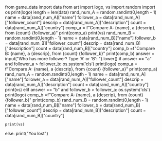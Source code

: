 from game_data import data
from art import logo, vs
import random
import os
print(logo)
length = len(data)
rand_num_A = random.randint(0,length - 1)
name = data[rand_num_A]["name"]
follower_a = data[rand_num_A]["follower_count"]
descrip = data[rand_num_A]["description"]
count = data[rand_num_A]["country"]
comp_a = f"Compare A: {name}, a {descrip}, from {count} {follower_a}"
print(comp_a)
print(vs)
rand_num_B = random.randint(0,length - 1)
name = data[rand_num_B]["name"]
follower_b = data[rand_num_B]["follower_count"]
descrip = data[rand_num_B]["description"]
count = data[rand_num_B]["country"]
comp_b =f"Compare B: {name}, a {descrip}, from {count} {follower_b}"
print(comp_b)
answer = input("Who has more follower? Type 'A' or 'B': ").lower()
if answer == "a" and follower_a > follower_b:
    os.system('cls')
    print(logo) 
    comp_a = f"Compare A: {name}, a {descrip}, from {count} {follower_a}"
    print(comp_a)
    rand_num_A = random.randint(0,length - 1)
    name = data[rand_num_A]["name"]
    follower_a = data[rand_num_A]["follower_count"]
    descrip = data[rand_num_A]["description"]
    count = data[rand_num_A]["country"]
    print(vs)
elif answer == "b" and follower_b > follower_a:
    os.system('cls')
    print(logo)
    comp_b =f"Compare A: {name}, a {descrip}, from {count} {follower_b}"
    print(comp_b)
    rand_num_B = random.randint(0,length - 1)
    name = data[rand_num_B]["name"]
    follower_b = data[rand_num_B]["follower_count"]
    descrip = data[rand_num_B]["description"]
    count = data[rand_num_B]["country"]
   
    print(vs)
else:
    print("You lost")
    
